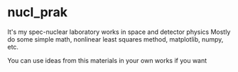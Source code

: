 # nucl_prak
It's my spec-nuclear laboratory works in space and detector physics
Mostly do some simple math, nonlinear least squares method, matplotlib, numpy, etc.


You can use ideas from this materials in your own works if you want
